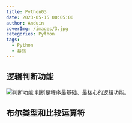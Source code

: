 ```yaml
---
title: Python03
date: 2023-05-15 00:05:00
author: Anduin
coverImg: /images/3.jpg
categories: Python
tags:
  - Python
  - 基础
---
```

## 逻辑判断功能
![判断功能](https://cdn.jsdelivr.net/gh/panpan987/CDN@master/img/pd.png)
判断是程序最基础、最核心的逻辑功能。

## 布尔类型和比较运算符
